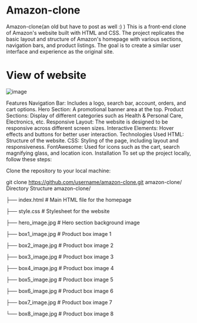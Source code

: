 # Amazon-clone
Amazon-clone(an old but have to post as well :) )
This is a front-end clone of Amazon's website built with HTML and CSS. The project replicates the basic layout and structure of Amazon's homepage with various sections, navigation bars, and product listings. The goal is to create a similar user interface and experience as the original site.

# View of website
![image](Screenshot(427).png)


Features
Navigation Bar: Includes a logo, search bar, account, orders, and cart options.
Hero Section: A promotional banner area at the top.
Product Sections: Display of different categories such as Health & Personal Care, Electronics, etc.
Responsive Layout: The website is designed to be responsive across different screen sizes.
Interactive Elements: Hover effects and buttons for better user interaction.
Technologies Used
HTML: Structure of the website.
CSS: Styling of the page, including layout and responsiveness.
FontAwesome: Used for icons such as the cart, search magnifying glass, and location icon.
Installation
To set up the project locally, follow these steps:

Clone the repository to your local machine:

git clone https://github.com/username/amazon-clone.git
amazon-clone/
Directory Structure
amazon-clone/

├── index.html # Main HTML file for the homepage

├── style.css # Stylesheet for the website

├── hero_image.jpg # Hero section background image

├── box1_image.jpg # Product box image 1

├── box2_image.jpg # Product box image 2

├── box3_image.jpg # Product box image 3

├── box4_image.jpg # Product box image 4

├── box5_image.jpg # Product box image 5

├── box6_image.jpg # Product box image 6

├── box7_image.jpg # Product box image 7

└── box8_image.jpg # Product box image 8

